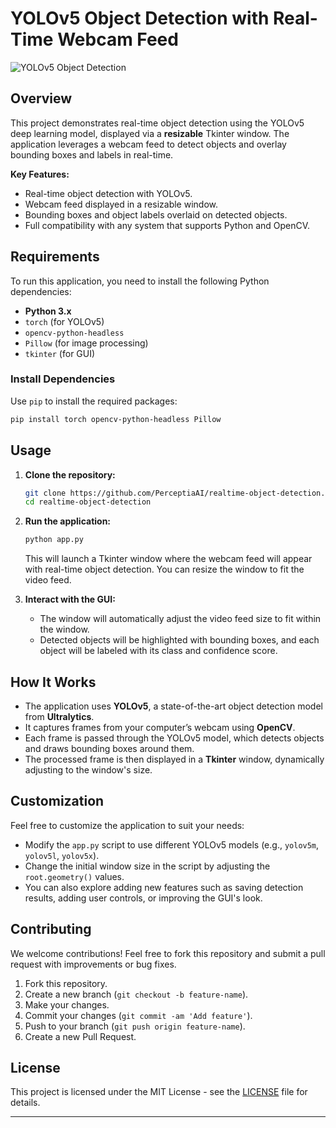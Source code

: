 # YOLOv5 Object Detection with Real-Time Webcam Feed

![YOLOv5 Object Detection](https://img.shields.io/badge/YOLOv5-Object%20Detection-blue?style=flat-square)

## Overview

This project demonstrates real-time object detection using the YOLOv5 deep learning model, displayed via a **resizable** Tkinter window. The application leverages a webcam feed to detect objects and overlay bounding boxes and labels in real-time.

**Key Features:**
- Real-time object detection with YOLOv5.
- Webcam feed displayed in a resizable window.
- Bounding boxes and object labels overlaid on detected objects.
- Full compatibility with any system that supports Python and OpenCV.

## Requirements

To run this application, you need to install the following Python dependencies:

- **Python 3.x**
- `torch` (for YOLOv5)
- `opencv-python-headless`
- `Pillow` (for image processing)
- `tkinter` (for GUI)

### Install Dependencies

Use `pip` to install the required packages:

```bash
pip install torch opencv-python-headless Pillow
```

## Usage

1. **Clone the repository:**

   ```bash
   git clone https://github.com/PerceptiaAI/realtime-object-detection.git
   cd realtime-object-detection
   ```

2. **Run the application:**

   ```bash
   python app.py
   ```

   This will launch a Tkinter window where the webcam feed will appear with real-time object detection. You can resize the window to fit the video feed.

3. **Interact with the GUI:**
   - The window will automatically adjust the video feed size to fit within the window.
   - Detected objects will be highlighted with bounding boxes, and each object will be labeled with its class and confidence score.

## How It Works

- The application uses **YOLOv5**, a state-of-the-art object detection model from **Ultralytics**.
- It captures frames from your computer’s webcam using **OpenCV**.
- Each frame is passed through the YOLOv5 model, which detects objects and draws bounding boxes around them.
- The processed frame is then displayed in a **Tkinter** window, dynamically adjusting to the window's size.

## Customization

Feel free to customize the application to suit your needs:
- Modify the `app.py` script to use different YOLOv5 models (e.g., `yolov5m`, `yolov5l`, `yolov5x`).
- Change the initial window size in the script by adjusting the `root.geometry()` values.
- You can also explore adding new features such as saving detection results, adding user controls, or improving the GUI's look.

## Contributing

We welcome contributions! Feel free to fork this repository and submit a pull request with improvements or bug fixes.

1. Fork this repository.
2. Create a new branch (`git checkout -b feature-name`).
3. Make your changes.
4. Commit your changes (`git commit -am 'Add feature'`).
5. Push to your branch (`git push origin feature-name`).
6. Create a new Pull Request.

## License

This project is licensed under the MIT License - see the [LICENSE](LICENSE) file for details.

---

